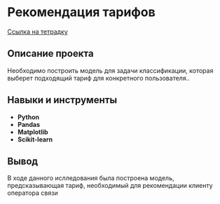 # Рекомендация тарифов

[Ссылка на тетрадку](https://github.com/Andrey-Mukoseev/YandexPracticum/blob/main/Tariff%20recomendation/Tariff%20recomendation.ipynb)

## Описание проекта

Необходимо построить модель для задачи классификации, которая выберет подходящий тариф для конкретного пользователя..



## Навыки и инструменты

- **Python**
- **Pandas**
- **Matplotlib**
- **Scikit-learn**

## Вывод

В ходе данного ислледования была построена модель, предсказывающая тариф, необходимый для рекомендации клиенту оператора связи
